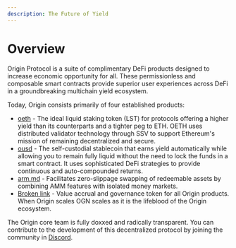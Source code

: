 ```yaml
---
description: The Future of Yield
---
```


# Overview

Origin Protocol is a suite of complimentary DeFi products designed to increase economic opportunity for all. These permissionless and composable smart contracts provide superior user experiences across DeFi in a groundbreaking multichain yield ecosystem.

Today, Origin consists primarily of four established products:

* [oeth](protocol/oeth/ "mention") - The ideal liquid staking token (LST) for protocols offering a higher yield than its counterparts and a tighter peg to ETH. OETH uses distributed validator technology through SSV to support Ethereum's mission of remaining decentralized and secure.&#x20;
* [ousd](protocol/ousd/ "mention") - The self-custodial stablecoin that earns yield automatically while allowing you to remain fully liquid without the need to lock the funds in a smart contract. It uses sophisticated DeFi strategies to provide continuous and auto-compounded returns.&#x20;
* [arm.md](protocol/arm.md "mention") - Facilitates zero-slippage swapping of redeemable assets by combining AMM features with isolated money markets.
* [Broken link](broken-reference "mention") - Value accrual and governance token for all Origin products. When Origin scales OGN scales as it is the lifeblood of the Origin ecosystem. &#x20;

The Origin core team is fully doxxed and radically transparent. You can contribute to the development of this decentralized protocol by joining the community in [Discord](https://originprotocol.com/discord).
